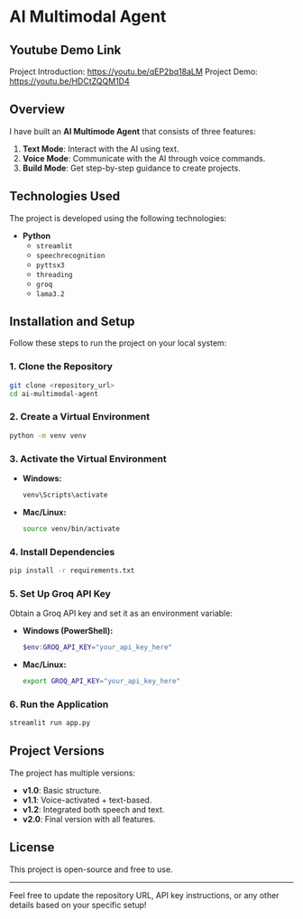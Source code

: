 # AI Multimodal Agent

## Youtube Demo Link
Project Introduction: https://youtu.be/qEP2bq18aLM
Project Demo: https://youtu.be/HDCtZQQM1D4

## Overview
I have built an **AI Multimode Agent** that consists of three features:

1. **Text Mode**: Interact with the AI using text.
2. **Voice Mode**: Communicate with the AI through voice commands.
3. **Build Mode**: Get step-by-step guidance to create projects.

## Technologies Used
The project is developed using the following technologies:

- **Python**
  - `streamlit`
  - `speechrecognition`
  - `pyttsx3`
  - `threading`
  - `groq`
  - `lama3.2`

## Installation and Setup
Follow these steps to run the project on your local system:

### 1. Clone the Repository
```bash
git clone <repository_url>
cd ai-multimodal-agent
```

### 2. Create a Virtual Environment
```bash
python -m venv venv
```

### 3. Activate the Virtual Environment
- **Windows:**
  ```bash
  venv\Scripts\activate
  ```
- **Mac/Linux:**
  ```bash
  source venv/bin/activate
  ```

### 4. Install Dependencies
```bash
pip install -r requirements.txt
```

### 5. Set Up Groq API Key
Obtain a Groq API key and set it as an environment variable:

- **Windows (PowerShell):**
  ```powershell
  $env:GROQ_API_KEY="your_api_key_here"
  ```
- **Mac/Linux:**
  ```bash
  export GROQ_API_KEY="your_api_key_here"
  ```

### 6. Run the Application
```bash
streamlit run app.py
```

## Project Versions
The project has multiple versions:

- **v1.0**: Basic structure.
- **v1.1**: Voice-activated + text-based.
- **v1.2**: Integrated both speech and text.
- **v2.0**: Final version with all features.

## License
This project is open-source and free to use.

---

Feel free to update the repository URL, API key instructions, or any other details based on your specific setup!
